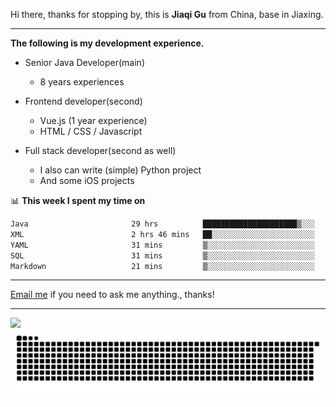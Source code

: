 Hi there, thanks for stopping by, this is **Jiaqi Gu** from China, base in Jiaxing.

---

**The following is my development experience.**

- Senior Java Developer(main)
  - 8 years experiences

- Frontend developer(second)
  - Vue.js (1 year experience)
  - HTML / CSS / Javascript
  
- Full stack developer(second as well)
  - I also can write (simple) Python project
  - And some iOS projects

📊 **This week I spent my time on**
<!--START_SECTION:waka-->

```txt
Java                       29 hrs          █████████████████████▒░░░   84.70 %
XML                        2 hrs 46 mins   ██░░░░░░░░░░░░░░░░░░░░░░░   08.13 %
YAML                       31 mins         ▒░░░░░░░░░░░░░░░░░░░░░░░░   01.53 %
SQL                        31 mins         ▒░░░░░░░░░░░░░░░░░░░░░░░░   01.53 %
Markdown                   21 mins         ▒░░░░░░░░░░░░░░░░░░░░░░░░   01.03 %
```

<!--END_SECTION:waka-->

---

[Email me](mailto:htk2klwgr@mozmail.com?subject=Hiring_from_GitHub) if you need to ask me anything., thanks!

---

![]( https://visitor-badge.glitch.me/badge?page_id=githubgujiaqi)
![]( https://github.com/droid-Q/droid-Q/raw/output/github-contribution-grid-snake.svg#gh-dark-mode-only)
